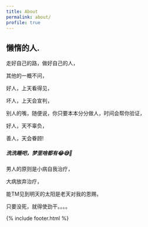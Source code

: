 ```yaml
---
title: About
permalink: about/
profile: true
---
```


## 懒惰的人.

走好自己的路，做好自己的人，

其他的一概不问，

好人，上天看得见，

坏人，上天会宣判，

别人的嘴，随便说，你只要本本分分做人，时间会帮你验证，

好人，天不辜负，

善人，天会眷顾!

##### 洗洗睡吧，梦里啥都有😂😅🤣

男人的原则是小病自我治疗，

大病放弃治疗，

能TM见到明天的太阳是老天对我的恩赐，

只要没死，就得使劲干。。。。

{% include footer.html %}
